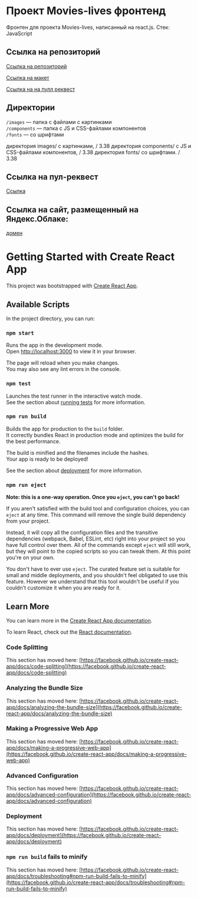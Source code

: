 # Проект Movies-lives фронтенд

Фронтен для проекта Movies-lives, написанный на react.js.
Стек: JavaScript 

## Ссылка на репозиторий
[Cсылка на репозиторий](https://github.com/GalinaKhusnutdinova/movies-explorer-frontend)

[Cсылка на макет](https://www.figma.com/file/runEHLw16OecwgQyVAX1d1/Diploma-(Copy)?node-id=891%3A3857)

[Cсылка на на пулл реквест](https://github.com/GalinaKhusnutdinova/movies-explorer-frontend/pull/2)


## Директории

`/images` — папка с файлами с картинками  
`/components` — папка с JS и CSS-файлами компонентов   
`/fonts` — со шрифтами  

директория images/ с картинками, / 3.38
директория components/ с JS и CSS-файлами компонентов, / 3.38
директория fonts/ со шрифтами. / 3.38
## Cсылка на пул-реквест

[Cсылка](https://github.com/GalinaKhusnutdinova/movies-explorer-frontend/pull/2/)

## Cсылка на сайт, размещенный на Яндекс.Облаке:

[домен](movies-lives.nomoredomains.xyz/)

# Getting Started with Create React App

This project was bootstrapped with [Create React App](https://github.com/facebook/create-react-app).

## Available Scripts

In the project directory, you can run:

### `npm start`

Runs the app in the development mode.\
Open [http://localhost:3000](http://localhost:3000) to view it in your browser.

The page will reload when you make changes.\
You may also see any lint errors in the console.

### `npm test`

Launches the test runner in the interactive watch mode.\
See the section about [running tests](https://facebook.github.io/create-react-app/docs/running-tests) for more information.

### `npm run build`

Builds the app for production to the `build` folder.\
It correctly bundles React in production mode and optimizes the build for the best performance.

The build is minified and the filenames include the hashes.\
Your app is ready to be deployed!

See the section about [deployment](https://facebook.github.io/create-react-app/docs/deployment) for more information.

### `npm run eject`

**Note: this is a one-way operation. Once you `eject`, you can't go back!**

If you aren't satisfied with the build tool and configuration choices, you can `eject` at any time. This command will remove the single build dependency from your project.

Instead, it will copy all the configuration files and the transitive dependencies (webpack, Babel, ESLint, etc) right into your project so you have full control over them. All of the commands except `eject` will still work, but they will point to the copied scripts so you can tweak them. At this point you're on your own.

You don't have to ever use `eject`. The curated feature set is suitable for small and middle deployments, and you shouldn't feel obligated to use this feature. However we understand that this tool wouldn't be useful if you couldn't customize it when you are ready for it.

## Learn More

You can learn more in the [Create React App documentation](https://facebook.github.io/create-react-app/docs/getting-started).

To learn React, check out the [React documentation](https://reactjs.org/).

### Code Splitting

This section has moved here: [https://facebook.github.io/create-react-app/docs/code-splitting](https://facebook.github.io/create-react-app/docs/code-splitting)

### Analyzing the Bundle Size

This section has moved here: [https://facebook.github.io/create-react-app/docs/analyzing-the-bundle-size](https://facebook.github.io/create-react-app/docs/analyzing-the-bundle-size)

### Making a Progressive Web App

This section has moved here: [https://facebook.github.io/create-react-app/docs/making-a-progressive-web-app](https://facebook.github.io/create-react-app/docs/making-a-progressive-web-app)

### Advanced Configuration

This section has moved here: [https://facebook.github.io/create-react-app/docs/advanced-configuration](https://facebook.github.io/create-react-app/docs/advanced-configuration)

### Deployment

This section has moved here: [https://facebook.github.io/create-react-app/docs/deployment](https://facebook.github.io/create-react-app/docs/deployment)

### `npm run build` fails to minify

This section has moved here: [https://facebook.github.io/create-react-app/docs/troubleshooting#npm-run-build-fails-to-minify](https://facebook.github.io/create-react-app/docs/troubleshooting#npm-run-build-fails-to-minify)
